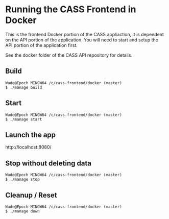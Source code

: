 # Running the CASS Frontend in Docker

This is the frontend Docker portion of the CASS appliaction, it is dependent on the API portion of the application.  You will need to start and setup the API portion of the application first.

See the docker folder of the CASS API repository for details.

## Build
```
Wade@Epoch MINGW64 /c/cass-frontend/docker (master)
$ ./manage build
```

## Start
```
Wade@Epoch MINGW64 /c/cass-frontend/docker (master)
$ ./manage start
```

## Launch the app

http://localhost:8080/


## Stop without deleting data
```
Wade@Epoch MINGW64 /c/cass-frontend/docker (master)
$ ./manage stop
```

## Cleanup / Reset
```
Wade@Epoch MINGW64 /c/cass-frontend/docker (master)
$ ./manage down
```